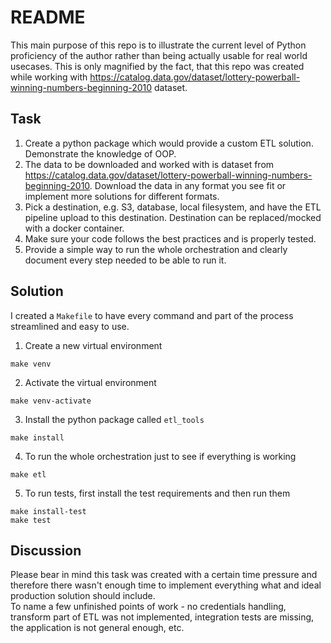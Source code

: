 # README
This main purpose of this repo is to illustrate the current level of Python proficiency of the author rather than being actually usable for real world usecases. This is only magnified by the fact, that this repo was created while working with https://catalog.data.gov/dataset/lottery-powerball-winning-numbers-beginning-2010 dataset.

## Task
1. Create a python package which would provide a custom ETL solution. Demonstrate the knowledge of OOP.
2. The data to be downloaded and worked with is dataset from https://catalog.data.gov/dataset/lottery-powerball-winning-numbers-beginning-2010. Download the data in any format you see fit or implement more solutions for different formats.
3. Pick a destination, e.g. S3, database, local filesystem, and have the ETL pipeline upload to this destination. Destination can be replaced/mocked with a docker container.
4. Make sure your code follows the best practices and is properly tested.
5. Provide a simple way to run the whole orchestration and clearly document every step needed to be able to run it.

## Solution
I created a `Makefile` to have every command and part of the process streamlined and easy to use.
1. Create a new virtual environment
```
make venv
```
2. Activate the virtual environment
```
make venv-activate
```
3. Install the python package called `etl_tools`
```
make install
```
4. To run the whole orchestration just to see if everything is working
```
make etl
```
5. To run tests, first install the test requirements and then run them
```
make install-test
make test
```

## Discussion
Please bear in mind this task was created with a certain time pressure and therefore there wasn't enough time to implement everything what and ideal production solution should include.  
To name a few unfinished points of work - no credentials handling, transform part of ETL was not implemented, integration tests are missing, the application is not general enough, etc.